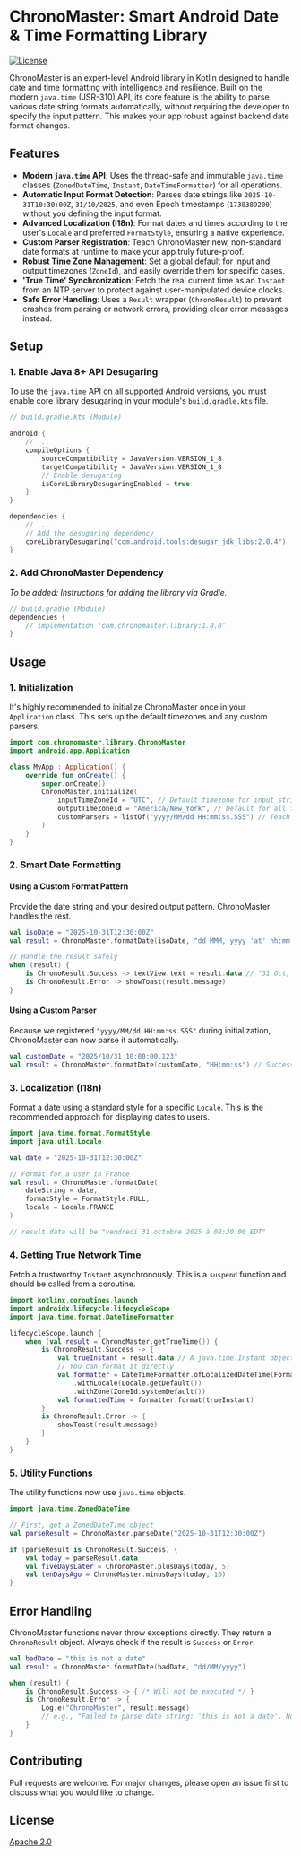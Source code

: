 # ChronoMaster: Smart Android Date & Time Formatting Library

[![License](https://img.shields.io/badge/License-Apache%202.0-blue.svg)](https://opensource.org/licenses/Apache-2.0)

ChronoMaster is an expert-level Android library in Kotlin designed to handle date and time formatting with intelligence and resilience. Built on the modern `java.time` (JSR-310) API, its core feature is the ability to parse various date string formats automatically, without requiring the developer to specify the input pattern. This makes your app robust against backend date format changes.

## Features

- **Modern `java.time` API**: Uses the thread-safe and immutable `java.time` classes (`ZonedDateTime`, `Instant`, `DateTimeFormatter`) for all operations.
- **Automatic Input Format Detection**: Parses date strings like `2025-10-31T10:30:00Z`, `31/10/2025`, and even Epoch timestamps (`1730389200`) without you defining the input format.
- **Advanced Localization (I18n)**: Format dates and times according to the user's `Locale` and preferred `FormatStyle`, ensuring a native experience.
- **Custom Parser Registration**: Teach ChronoMaster new, non-standard date formats at runtime to make your app truly future-proof.
- **Robust Time Zone Management**: Set a global default for input and output timezones (`ZoneId`), and easily override them for specific cases.
- **'True Time' Synchronization**: Fetch the real current time as an `Instant` from an NTP server to protect against user-manipulated device clocks.
- **Safe Error Handling**: Uses a `Result` wrapper (`ChronoResult`) to prevent crashes from parsing or network errors, providing clear error messages instead.

## Setup

### 1. Enable Java 8+ API Desugaring

To use the `java.time` API on all supported Android versions, you must enable core library desugaring in your module's `build.gradle.kts` file.

```kotlin
// build.gradle.kts (Module)

android {
    // ...
    compileOptions {
        sourceCompatibility = JavaVersion.VERSION_1_8
        targetCompatibility = JavaVersion.VERSION_1_8
        // Enable desugaring
        isCoreLibraryDesugaringEnabled = true
    }
}

dependencies {
    // ...
    // Add the desugaring dependency
    coreLibraryDesugaring("com.android.tools:desugar_jdk_libs:2.0.4")
}
```

### 2. Add ChronoMaster Dependency

_To be added: Instructions for adding the library via Gradle._

```groovy
// build.gradle (Module)
dependencies {
    // implementation 'com.chronomaster:library:1.0.0'
}
```

## Usage

### 1. Initialization

It's highly recommended to initialize ChronoMaster once in your `Application` class. This sets up the default timezones and any custom parsers.

```kotlin
import com.chronomaster.library.ChronoMaster
import android.app.Application

class MyApp : Application() {
    override fun onCreate() {
        super.onCreate()
        ChronoMaster.initialize(
            inputTimeZoneId = "UTC", // Default timezone for input strings
            outputTimeZoneId = "America/New_York", // Default for all formatted output
            customParsers = listOf("yyyy/MM/dd HH:mm:ss.SSS") // Teach ChronoMaster a new format
        )
    }
}
```

### 2. Smart Date Formatting

#### Using a Custom Format Pattern

Provide the date string and your desired output pattern. ChronoMaster handles the rest.

```kotlin
val isoDate = "2025-10-31T12:30:00Z"
val result = ChronoMaster.formatDate(isoDate, "dd MMM, yyyy 'at' hh:mm a")

// Handle the result safely
when (result) {
    is ChronoResult.Success -> textView.text = result.data // "31 Oct, 2025 at 08:30 AM" (in EST)
    is ChronoResult.Error -> showToast(result.message)
}
```

#### Using a Custom Parser

Because we registered `"yyyy/MM/dd HH:mm:ss.SSS"` during initialization, ChronoMaster can now parse it automatically.

```kotlin
val customDate = "2025/10/31 10:00:00.123"
val result = ChronoMaster.formatDate(customDate, "HH:mm:ss") // Success: "06:00:00" (in EST)
```

### 3. Localization (I18n)

Format a date using a standard style for a specific `Locale`. This is the recommended approach for displaying dates to users.

```kotlin
import java.time.format.FormatStyle
import java.util.Locale

val date = "2025-10-31T12:30:00Z"

// Format for a user in France
val result = ChronoMaster.formatDate(
    dateString = date,
    formatStyle = FormatStyle.FULL,
    locale = Locale.FRANCE
)

// result.data will be "vendredi 31 octobre 2025 à 08:30:00 EDT"
```

### 4. Getting True Network Time

Fetch a trustworthy `Instant` asynchronously. This is a `suspend` function and should be called from a coroutine.

```kotlin
import kotlinx.coroutines.launch
import androidx.lifecycle.lifecycleScope
import java.time.format.DateTimeFormatter

lifecycleScope.launch {
    when (val result = ChronoMaster.getTrueTime()) {
        is ChronoResult.Success -> {
            val trueInstant = result.data // A java.time.Instant object
            // You can format it directly
            val formatter = DateTimeFormatter.ofLocalizedDateTime(FormatStyle.MEDIUM)
                .withLocale(Locale.getDefault())
                .withZone(ZoneId.systemDefault())
            val formattedTime = formatter.format(trueInstant)
        }
        is ChronoResult.Error -> {
            showToast(result.message)
        }
    }
}
```

### 5. Utility Functions

The utility functions now use `java.time` objects.

```kotlin
import java.time.ZonedDateTime

// First, get a ZonedDateTime object
val parseResult = ChronoMaster.parseDate("2025-10-31T12:30:00Z")

if (parseResult is ChronoResult.Success) {
    val today = parseResult.data
    val fiveDaysLater = ChronoMaster.plusDays(today, 5)
    val tenDaysAgo = ChronoMaster.minusDays(today, 10)
}
```

## Error Handling

ChronoMaster functions never throw exceptions directly. They return a `ChronoResult` object. Always check if the result is `Success` or `Error`.

```kotlin
val badDate = "this is not a date"
val result = ChronoMaster.formatDate(badDate, "dd/MM/yyyy")

when (result) {
    is ChronoResult.Success -> { /* Will not be executed */ }
    is ChronoResult.Error -> {
        Log.e("ChronoMaster", result.message)
        // e.g., "Failed to parse date string: 'this is not a date'. None of the supported formats matched."
    }
}
```

## Contributing

Pull requests are welcome. For major changes, please open an issue first to discuss what you would like to change.

## License

[Apache 2.0](https://www.apache.org/licenses/LICENSE-2.0)

